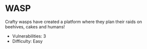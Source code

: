 WASP
====================
Crafty wasps have created a platform where they plan their raids on beehives, cakes and humans!

- Vulnerabilities: 3
- Difficulty: Easy

